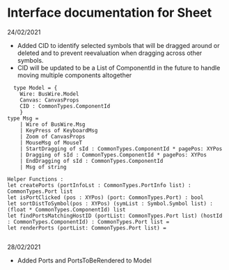 # Interface documentation for Sheet
24/02/2021
- Added CID to identify selected symbols that will be dragged around or deleted and to prevent reevaluation when dragging across other symbols.
- CID will be updated to be a List of ComponentId in the future to handle moving multiple components altogether

```
  type Model = {
    Wire: BusWire.Model
    Canvas: CanvasProps
    CID : CommonTypes.ComponentId
    }
type Msg =
    | Wire of BusWire.Msg
    | KeyPress of KeyboardMsg
    | Zoom of CanvasProps
    | MouseMsg of MouseT
    | StartDragging of sId : CommonTypes.ComponentId * pagePos: XYPos
    | Dragging of sId : CommonTypes.ComponentId * pagePos: XYPos
    | EndDragging of sId : CommonTypes.ComponentId
    | Msg of string

Helper Functions : 
let createPorts (portInfoLst : CommonTypes.PortInfo list) : CommonTypes.Port list
let isPortClicked (pos : XYPos) (port: CommonTypes.Port) : bool
let sortDistToSymbol(pos : XYPos) (symList : Symbol.Symbol list) : (float * CommonTypes.ComponentId) list
let findPortsMatchingHostID (portList: CommonTypes.Port list) (hostId : CommonTypes.ComponentId) : CommonTypes.Port list = 
let renderPorts (portList: CommonTypes.Port list) = 


 ```
28/02/2021
- Added Ports and PortsToBeRendered to Model 

